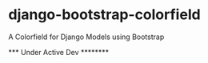 django-bootstrap-colorfield
===========================

A Colorfield for Django Models using Bootstrap

*** Under Active Dev ********

